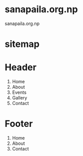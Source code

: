 # sanapaila.org.np
sanapaila.org.np
# sitemap

# Header
1. Home
2. About
3. Events
4. Gallery
5. Contact

# Footer
1. Home
2. About
3. Contact


